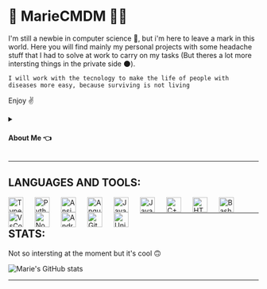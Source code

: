 # 🚵 MarieCMDM 👨‍💻

I'm still a newbie in computer science 🍼, but i'm here to leave a mark in this world. Here you will find mainly my personal projects with some headache stuff that I had to solve at work to carry on my tasks (But theres a lot more intersting things in the private side 🌑).

`` I will work with the tecnology to make the life of people with diseases more easy, because surviving is not living ``

Enjoy ✌

<details> 
<summary> <h4> About Me  👈</h4> </summary>
👋 Hi, i'm Mattia Castellani, i'm born in 1996 and i'm from Treppo Grande in Friuli (Italy 🇮🇹).

I studied Computer science at Università degli studi di Udine. <br/>
I studied Biomedical Informatics at ITS A. Volta per le Nuove tecnologie della vita. 

I'm a tech enthusiast and a cyclist but also do some other sports.

I've done other jobs durning my studies and i start working with tech only recently so i consider myself a newbie but i've done some serious stuff already as :
- Build API's with node and express
- Build a Computer Vision model that recognize colored cubes 

and i've no much time to make personal projets based on that skills now.


As soon as i've the budget i will firstly buy a desktop pc (yeah i'm using a laptop now) with a decent nvidia card to do some Machine Learning stuff.
Than i will build my home lab to host my private cloud, nas, router and other nice things.         
</details>

---

## LANGUAGES AND TOOLS:

<img align="left" alt="TypeScript" width="30px" style="padding-right:20px;" src="https://cdn.jsdelivr.net/gh/devicons/devicon/icons/typescript/typescript-plain.svg" />
<img align="left" alt="Python" width="30px" style="padding-right:20px;" src="https://cdn.jsdelivr.net/gh/devicons/devicon/icons/python/python-plain.svg" />
<img align="left" alt="Ansible" width="30px" style="padding-right:20px;" src="https://cdn.jsdelivr.net/gh/devicons/devicon/icons/ansible/ansible-original.svg" />
<img align="left" alt="Angular" width="30px" style="padding-right:20px;" src="https://cdn.jsdelivr.net/gh/devicons/devicon/icons/angularjs/angularjs-plain.svg" />
<img align="left" alt="JavaScript" width="30px" style="padding-right:20px;" src="https://cdn.jsdelivr.net/gh/devicons/devicon/icons/javascript/javascript-plain.svg" />
<img align="left" alt="Java" width="30px" style="padding-right:20px;" src="https://cdn.jsdelivr.net/gh/devicons/devicon/icons/java/java-original.svg"/>
<img align="left" alt="C++" width="30px" style="padding-right:20px;" src="https://cdn.jsdelivr.net/gh/devicons/devicon/icons/cplusplus/cplusplus-line.svg" />
<img align="left" alt="HTML" width="30px" style="padding-right:20px;" src="https://cdn.jsdelivr.net/gh/devicons/devicon/icons/html5/html5-plain.svg" />
<img align="left" alt="Bash" width="30px" style="padding-right:20px;" src="https://cdn.jsdelivr.net/gh/devicons/devicon/icons/bash/bash-original.svg" />
<img align="left" alt="VsCode" width="30px" style="padding-right:20px;" src="https://cdn.jsdelivr.net/gh/devicons/devicon/icons/vscode/vscode-original.svg" />
<img align="left" alt="NodeJS" width="30px" style="padding-right:20px;" src="https://cdn.jsdelivr.net/gh/devicons/devicon/icons/nodejs/nodejs-original.svg" />
<img align="left" alt="AndroidStudio" width="30px" style="padding-right:20px;" src="https://cdn.jsdelivr.net/gh/devicons/devicon/icons/androidstudio/androidstudio-original.svg" />
<img align="left" alt="Git" width="30px" style="padding-right:20px;" src="https://cdn.jsdelivr.net/gh/devicons/devicon/icons/git/git-original.svg" />
<img align="left" alt="Unity" width="30px" style="padding-right:20px;" src="https://cdn.jsdelivr.net/gh/devicons/devicon/icons/unity/unity-original.svg" />
<br/>

---

## STATS:
Not so intersting at the moment but it's cool 🙃

![Marie's GitHub stats](https://github-readme-stats.vercel.app/api?username=MarieCMDM&show_icons=true&theme=cobalt)

---
